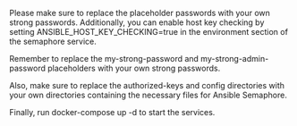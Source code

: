 Please make sure to replace the placeholder passwords with your own strong passwords. Additionally, you can enable host key checking by setting ANSIBLE_HOST_KEY_CHECKING=true in the environment section of the semaphore service.

Remember to replace the my-strong-password and my-strong-admin-password placeholders with your own strong passwords.

Also, make sure to replace the authorized-keys and config directories with your own directories containing the necessary files for Ansible Semaphore.

Finally, run docker-compose up -d to start the services.
